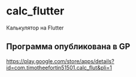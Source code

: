 # calc_flutter

Калькулятор на Flutter

## Программа опубликована в GP
https://play.google.com/store/apps/details?id=com.timotheefortin51501.calc_flut&pli=1


